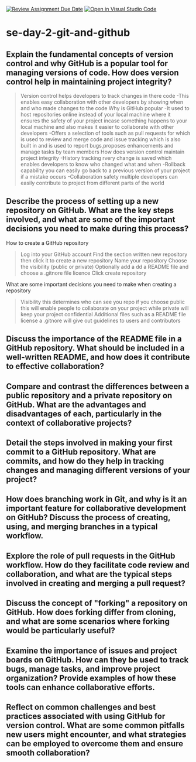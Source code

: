 [![Review Assignment Due Date](https://classroom.github.com/assets/deadline-readme-button-22041afd0340ce965d47ae6ef1cefeee28c7c493a6346c4f15d667ab976d596c.svg)](https://classroom.github.com/a/8wgCKhpZ)
[![Open in Visual Studio Code](https://classroom.github.com/assets/open-in-vscode-2e0aaae1b6195c2367325f4f02e2d04e9abb55f0b24a779b69b11b9e10269abc.svg)](https://classroom.github.com/online_ide?assignment_repo_id=18414425&assignment_repo_type=AssignmentRepo)
# se-day-2-git-and-github
## Explain the fundamental concepts of version control and why GitHub is a popular tool for managing versions of code. How does version control help in maintaining project integrity?
>Version control helps  developers to track changes in there code -This enables easy collaboration with other developers by showing when and who made changes  to the code
>Why is GitHub popular 
-It used to host repositories online instead of your local machine where it ensures the safety of your project incase something happens to your local machine and also makes it easier to collaborate with other developers 
-Offers a selection of tools such as pull requests for which is used to review and merge code and issue  tracking which is also built in and is used to report bugs,proposes enhancements and manage tasks by team members
>How does version control maintain project integrity 
-History tracking rvery change is saved which enables developers to know who changed what and when
-Rollback capability you can easily go back to a previous version of your project if a mistake occurs 
-Collaboration safety multiple developers can easily contribute to project from different parts of the world 

## Describe the process of setting up a new repository on GitHub. What are the key steps involved, and what are some of the important decisions you need to make during this process?
How to create a GitHub repository 
>Log into your GitHub account 
>Find the section written new repository then click it to create a new repository 
>Name your repository
>Choose the visibility (public or private)
Optionally add a dd a README file and choose a .gitnore file licence 
>Click create repository 

What are some important decisions you need to make when creating a repository 
>Visibility this determines who can see you repo
if you choose public this will enable people to collaborate on your project while private will keep your project confidential 
>Additional files such as a README file license a .gitnore will give out guidelines to users and contributors 



## Discuss the importance of the README file in a GitHub repository. What should be included in a well-written README, and how does it contribute to effective collaboration?

## Compare and contrast the differences between a public repository and a private repository on GitHub. What are the advantages and disadvantages of each, particularly in the context of collaborative projects?

## Detail the steps involved in making your first commit to a GitHub repository. What are commits, and how do they help in tracking changes and managing different versions of your project?

## How does branching work in Git, and why is it an important feature for collaborative development on GitHub? Discuss the process of creating, using, and merging branches in a typical workflow.

## Explore the role of pull requests in the GitHub workflow. How do they facilitate code review and collaboration, and what are the typical steps involved in creating and merging a pull request?

## Discuss the concept of "forking" a repository on GitHub. How does forking differ from cloning, and what are some scenarios where forking would be particularly useful?

## Examine the importance of issues and project boards on GitHub. How can they be used to track bugs, manage tasks, and improve project organization? Provide examples of how these tools can enhance collaborative efforts.

## Reflect on common challenges and best practices associated with using GitHub for version control. What are some common pitfalls new users might encounter, and what strategies can be employed to overcome them and ensure smooth collaboration?
